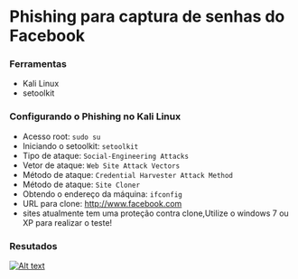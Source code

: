 # Phishing para captura de senhas do Facebook

### Ferramentas

- Kali Linux
- setoolkit

### Configurando o Phishing no Kali Linux

- Acesso root: ``` sudo su ```
- Iniciando o setoolkit: ``` setoolkit ```
- Tipo de ataque: ``` Social-Engineering Attacks ```
- Vetor de ataque: ``` Web Site Attack Vectors ```
- Método de ataque: ```Credential Harvester Attack Method ```
- Método de ataque: ``` Site Cloner ```
- Obtendo o endereço da máquina: ``` ifconfig ```
- URL para clone: http://www.facebook.com
-  sites atualmente tem uma proteção contra clone,Utilize o windows 7 ou XP para realizar o teste!

### Resutados

[![Alt text](./passwd.png "Optional title")](https://github.com/Willian-Oliveir4/cibersecurity-desafio-phishing/blob/577fece5705dee55ba061b96c69bd7890a94c59d/Captura%20de%20Tela%20(2).PNG)
